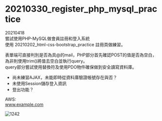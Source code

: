 # 20210330_register_php_mysql_practice

20210418 \
嘗試使用PHP-MySQL做會員註冊和登入系統 \
使用 20210202_html-css-bootstrap_practice 註冊頁做練習。

表單端可直接判別是否為具@的mail，PHP部分首先確認POST的值是否為空白，為非則使用trim()將值去空白並執行query。\
query部分嘗試使用替換符及使用PDO物件確保做到安全讀寫資料庫。


- 尚未練習AJAX，未能即時從資料庫驗證帳號存在與否？
- 未使用Session儲存登入資訊
- 登出功能？

AWS:\
www.example.com



![1242](https://user-images.githubusercontent.com/63532421/115153375-2b84b780-a0a8-11eb-818b-fb61304b7a7e.PNG)
